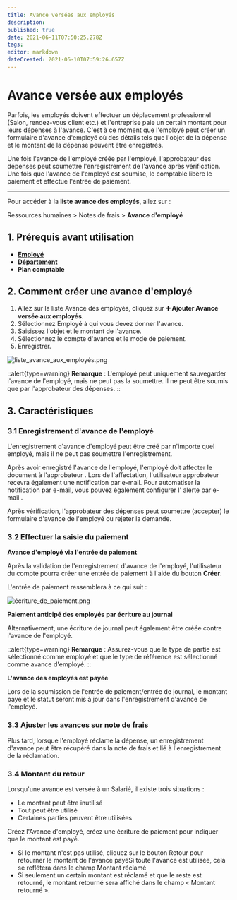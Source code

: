 ```yaml
---
title: Avance versées aux employés
description: 
published: true
date: 2021-06-11T07:50:25.278Z
tags: 
editor: markdown
dateCreated: 2021-06-10T07:59:26.657Z
---
```


# Avance versée aux employés

Parfois, les employés doivent effectuer un déplacement professionnel (Salon, rendez-vous client etc.) et l'entreprise paie un certain montant pour leurs dépenses à l'avance. C'est à ce moment que l'employé peut créer un formulaire d'avance d'employé où des détails tels que l'objet de la dépense et le montant de la dépense peuvent être enregistrés.

Une fois l'avance de l'employé créée par l'employé, l'approbateur des dépenses peut soumettre l'enregistrement de l'avance après vérification. Une fois que l'avance de l'employé est soumise, le comptable libère le paiement et effectue l'entrée de paiement.

---

Pour accéder à la **liste avance des employés**, allez sur :

Ressources humaines > Notes de frais > **Avance d'employé**

## 1. Prérequis avant utilisation

- **[Employé](/dokos/hrms/cycle-de-vie/employee)**
- **[Département](/dokos/hrms/cycle-de-vie/department)**
- **Plan comptable**

## 2. Comment créer une avance d'employé 

1. Allez sur la liste Avance des employés, cliquez sur **:heavy_plus_sign: Ajouter Avance versée aux employés**.
2. Sélectionnez Employé à qui vous devez donner l'avance.
3. Saisissez l'objet et le montant de l'avance.
4. Sélectionnez le compte d'avance et le mode de paiement.
5. Enregistrer.

![liste_avance_aux_employés.png](/content/rh/employee-advance/liste_avance_aux_employés.png)

::alert{type=warning}
**Remarque** : L'employé peut uniquement sauvegarder l'avance de l'employé, mais ne peut pas la soumettre. Il ne peut être soumis que par l'approbateur des dépenses.
::

## 3. Caractéristiques

### 3.1 Enregistrement d'avance de l'employé

L'enregistrement d'avance d'employé peut être créé par n'importe quel employé, mais il ne peut pas soumettre l'enregistrement.

Après avoir enregistré l'avance de l'employé, l'employé doit affecter le document à l'approbateur . Lors de l'affectation, l'utilisateur approbateur recevra également une notification par e-mail. Pour automatiser la notification par e-mail, vous pouvez également configurer l' alerte par e-mail .

Après vérification, l'approbateur des dépenses peut soumettre (accepter) le formulaire d'avance de l'employé ou rejeter la demande.

### 3.2 Effectuer la saisie du paiement

**Avance d'employé via l'entrée de paiement**

Après la validation de l'enregistrement d'avance de l'employé, l'utilisateur du compte pourra créer une entrée de paiement à l'aide du bouton **Créer**.

L'entrée de paiement ressemblera à ce qui suit :

![écriture_de_paiement.png](/content/rh/employee-advance/écriture_de_paiement.png)

**Paiement anticipé des employés par écriture au journal**

Alternativement, une écriture de journal peut également être créée contre l'avance de l'employé.

::alert{type=warning}
**Remarque** : Assurez-vous que le type de partie est sélectionné comme employé et que le type de référence est sélectionné comme avance d'employé.
::

**L'avance des employés est payée**

Lors de la soumission de l'entrée de paiement/entrée de journal, le montant payé et le statut seront mis à jour dans l'enregistrement d'avance de l'employé.

### 3.3 Ajuster les avances sur note de frais

Plus tard, lorsque l'employé réclame la dépense, un enregistrement d'avance peut être récupéré dans la note de frais et lié à l'enregistrement de la réclamation.

### 3.4 Montant du retour

Lorsqu'une avance est versée à un Salarié, il existe trois situations :

- Le montant peut être inutilisé
- Tout peut être utilisé
- Certaines parties peuvent être utilisées

Créez l'Avance d'employé, créez une écriture de paiement pour indiquer que le montant est payé.

- Si le montant n'est pas utilisé, cliquez sur le bouton Retour pour retourner le montant de l'avance payéSi toute l'avance est utilisée, cela se reflétera dans le champ Montant réclamé
- Si seulement un certain montant est réclamé et que le reste est retourné, le montant retourné sera affiché dans le champ « Montant retourné ».





